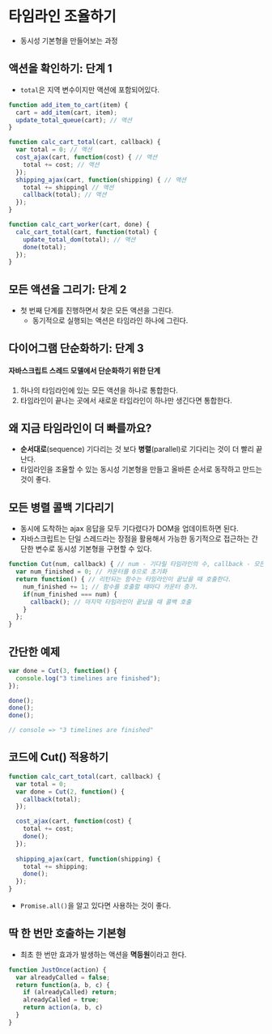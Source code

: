 # 타임라인 조율하기
- 동시성 기본형을 만들어보는 과정

## 액션을 확인하기: 단계 1

- `total`은 지역 변수이지만 액션에 포함되어있다.

```js
function add_item_to_cart(item) {
  cart = add_item(cart, item);
  update_total_queue(cart); // 액션
}

function calc_cart_total(cart, callback) {
  var total = 0; // 액션
  cost_ajax(cart, function(cost) { // 액션
    total += cost; // 액션
  });
  shipping_ajax(cart, function(shipping) { // 액션
    total += shippingl // 액션
    callback(total); // 액션
  });
}

function calc_cart_worker(cart, done) {
  calc_cart_total(cart, function(total) {
    update_total_dom(total); // 액션
    done(total);
  });
}
```

## 모든 액션을 그리기: 단계 2
- 첫 번째 단계를 진행하면서 찾은 모든 액션을 그린다.
  - 동기적으로 실행되는 액션은 타임라인 하나에 그린다.

## 다이어그램 단순화하기: 단계 3
#### 자바스크립트 스레드 모델에서 단순화하기 위한 단계
1. 하나의 타임라인에 있는 모든 액션을 하나로 통합한다.
2. 타임라인이 끝나는 곳에서 새로운 타임라인이 하나만 생긴다면 통합한다.

## 왜 지금 타임라인이 더 빠를까요?
- **순서대로**(sequence) 기다리는 것 보다 **병렬**(parallel)로 기다리는 것이 더 빨리 끝난다.
- 타임라인을 조율할 수 있는 동시성 기본형을 만들고 올바른 순서로 동작하고 만드는 것이 좋다.

## 모든 병렬 콜백 기다리기
- 동시에 도착하는 ajax 응답을 모두 기다렸다가 DOM을 업데이트하면 된다.
- 자바스크립트는 단일 스레드라는 장점을 활용해서 가능한 동기적으로 접근하는 간단한 변수로 동시성 기본형을 구현할 수 있다.

```js
function Cut(num, callback) { // num - 기다릴 타임라인의 수, callback - 모든것이 끝났을 때 실행할 콜백
  var num_finished = 0; // 카운터를 0으로 초기화
  return function() { // 리턴되는 함수는 타임라인이 끝났을 때 호출한다.
    num_finished += 1; // 함수를 호출할 때마다 카운터 증가.
    if(num_finished === num) {
      callback(); // 마지막 타임라인이 끝났을 때 콜백 호출
    }
  };
}
```

## 간단한 예제
```js
var done = Cut(3, function() {
  console.log("3 timelines are finished");
});

done();
done();
done();

// console => "3 timelines are finished"
```
## 코드에 Cut() 적용하기
```js
function calc_cart_total(cart, callback) {
  var total = 0;
  var done = Cut(2, function() {
    callback(total);
  });

  cost_ajax(cart, function(cost) {
    total += cost;
    done();
  });
  
  shipping_ajax(cart, function(shipping) {
    total += shipping;
    done();
  });
}
```
- `Promise.all()`을 알고 있다면 사용하는 것이 좋다.

## 딱 한 번만 호출하는 기본형
- 최초 한 번만 효과가 발생하는 액션을 **멱등원**이라고 한다.

```js
function JustOnce(action) {
  var alreadyCalled = false;
  return function(a, b, c) {
    if (alreadyCalled) return;
    alreadyCalled = true;
    return action(a, b, c)
  }
}
```